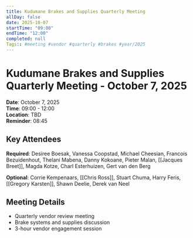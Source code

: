 ```yaml
---
title: Kudumane Brakes and Supplies Quarterly Meeting
allDay: false
date: 2025-10-07
startTime: "09:00"
endTime: "12:00"
completed: null
Tags:: #meeting #vendor #quarterly #brakes #year/2025
---
```


# Kudumane Brakes and Supplies Quarterly Meeting - October 7, 2025

**Date**: October 7, 2025  
**Time**: 09:00 - 12:00  
**Location**: TBD  
**Reminder**: 08:45

## Key Attendees
**Required**: Desiree Boesak, Vanessa Coopstad, Michael Cheesian, Francois Bezuidenhout, Thelani Mabena, Danny Kokoane, Pieter Malan, [[Jacques Breet]], Magda Kotze, Charl Esterhuizen, Gert van den Berg

**Optional**: Corrie Kempenaars, [[Chris Ross]], Stuart Chuma, Harry Feris, [[Gregory Karsten]], Shawn Deelie, Derek van Neel

## Meeting Details
- Quarterly vendor review meeting
- Brake systems and supplies discussion
- 3-hour vendor engagement session